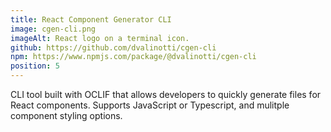 ```yaml
---
title: React Component Generator CLI
image: cgen-cli.png
imageAlt: React logo on a terminal icon.
github: https://github.com/dvalinotti/cgen-cli
npm: https://www.npmjs.com/package/@dvalinotti/cgen-cli
position: 5
---
```

CLI tool built with OCLIF that allows developers to quickly generate files for React components. Supports JavaScript or Typescript, and mulitple component styling options.
